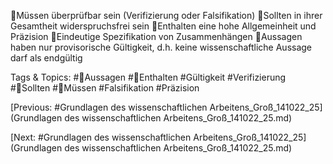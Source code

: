 Müssen überprüfbar sein (Verifizierung oder Falsifikation)
Sollten in ihrer Gesamtheit widerspruchsfrei sein
Enthalten eine hohe Allgemeinheit und Präzision
Eindeutige Spezifikation von Zusammenhängen
Aussagen haben nur provisorische Gültigkeit, d.h. keine wissenschaftliche Aussage darf als endgültig 

   Tags & Topics:
   #Aussagen
   #Enthalten
   #Gültigkeit
   #Verifizierung
   #Sollten
   #Müssen
   #Falsifikation
   #Präzision

[Previous: #Grundlagen des wissenschaftlichen Arbeitens_Groß_141022_25](Grundlagen des wissenschaftlichen Arbeitens_Groß_141022_25.md)

[Next: #Grundlagen des wissenschaftlichen Arbeitens_Groß_141022_25](Grundlagen des wissenschaftlichen Arbeitens_Groß_141022_25.md)